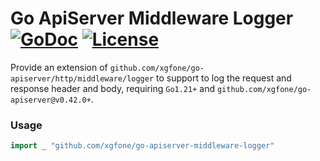 # Go ApiServer Middleware Logger [![GoDoc](https://pkg.go.dev/badge/github.com/xgfone/go-apiserver-middleware-logger)](https://pkg.go.dev/github.com/xgfone/go-apiserver-middleware-logger) [![License](https://img.shields.io/badge/License-Apache%202.0-blue.svg?style=flat-square)](https://raw.githubusercontent.com/xgfone/go-apiserver-middleware-logger/master/LICENSE)


Provide an extension of `github.com/xgfone/go-apiserver/http/middleware/logger` to support to log the request and response header and body, requiring `Go1.21+` and `github.com/xgfone/go-apiserver@v0.42.0+`.


### Usage

```go
import _ "github.com/xgfone/go-apiserver-middleware-logger"
```
